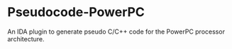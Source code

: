 # Pseudocode-PowerPC
An IDA plugin to generate pseudo C/C++ code for the PowerPC processor architecture.
